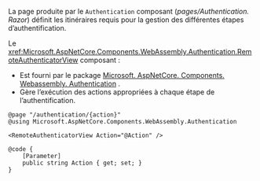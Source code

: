 La page produite par le `Authentication` composant (*pages/Authentication. Razor*) définit les itinéraires requis pour la gestion des différentes étapes d’authentification.

Le <xref:Microsoft.AspNetCore.Components.WebAssembly.Authentication.RemoteAuthenticatorView> composant :

* Est fourni par le package [Microsoft. AspNetCore. Components. Webassembly. Authentication](https://www.nuget.org/packages/Microsoft.AspNetCore.Components.WebAssembly.Authentication/) .
* Gère l’exécution des actions appropriées à chaque étape de l’authentification.

```razor
@page "/authentication/{action}"
@using Microsoft.AspNetCore.Components.WebAssembly.Authentication

<RemoteAuthenticatorView Action="@Action" />

@code {
    [Parameter]
    public string Action { get; set; }
}
```
